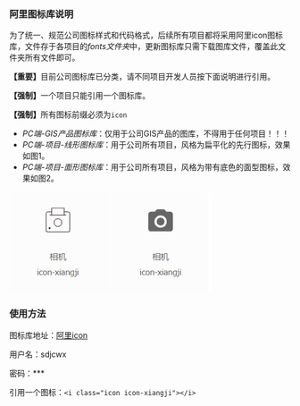 ### 阿里图标库说明

<p>为了统一、规范公司图标样式和代码格式，后续所有项目都将采用阿里icon图标库，文件存于各项目的<em>fonts文件夹</em>中，更新图标库只需下载图库文件，覆盖此文件夹所有文件即可。</p>

<p><strong>【重要】</strong>目前公司图标库已分类，请不同项目开发人员按下面说明进行引用。</p>
<p><strong>【强制】</strong>一个项目只能引用一个图标库。</p>
<p><strong>【强制】</strong>所有图标前缀必须为<code>icon</code></p>

* <em>PC端-GIS产品图标库</em>：仅用于公司GIS产品的图库，不得用于任何项目！！！
* <em>PC端-项目-线形图标库</em>：用于公司所有项目，风格为扁平化的先行图标，效果如图1。
* <em>PC端-项目-面形图标库</em>：用于公司所有项目，风格为带有底色的面型图标，效果如图2。

![logo](../../img/icon1.jpg "线形图标库") 
![logo](../../img/icon2.jpg "面形图标库")


### 使用方法

图标库地址：[阿里icon](https://www.iconfont.cn)
<p>用户名：sdjcwx</p>
<p>密码：***</p>
<p>引用一个图标：<code>&lt;i class="icon icon-xiangji"&gt;&lt;/i&gt;</code></p>